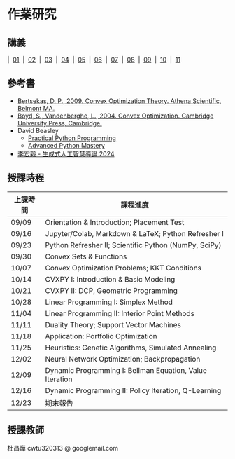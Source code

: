 # 作業研究

## 講義

| &nbsp;<a href="https://github.com/chang-ye-tu/or/blob/master/note/note01.pdf">01</a>&nbsp; | &nbsp;<a href="https://github.com/chang-ye-tu/or/blob/master/note/note02.pdf">02</a>&nbsp; | &nbsp;<a href="https://github.com/chang-ye-tu/or/blob/master/note/note03.pdf">03</a>&nbsp; | &nbsp;<a href="https://github.com/chang-ye-tu/or/blob/master/note/note04.pdf">04</a>&nbsp; | &nbsp;<a href="https://github.com/chang-ye-tu/or/blob/master/note/note05.pdf">05</a>&nbsp; | &nbsp;<a href="https://github.com/chang-ye-tu/or/blob/master/note/note06.pdf">06</a>&nbsp; | &nbsp;<a href="https://github.com/chang-ye-tu/or/blob/master/note/note07.pdf">07</a>&nbsp; | &nbsp;<a href="https://github.com/chang-ye-tu/or/blob/master/note/note08.pdf">08</a>&nbsp; | &nbsp;<a href="https://github.com/chang-ye-tu/or/blob/master/note/note09.pdf">09</a>&nbsp; | &nbsp;<a href="https://github.com/chang-ye-tu/or/blob/master/note/note10.pdf">10</a>&nbsp; | &nbsp;<a href="https://github.com/chang-ye-tu/or/blob/master/note/note11.pdf">11</a>&nbsp; 

## 參考書

- [Bertsekas, D. P., 2009. Convex Optimization Theory. Athena Scientific, Belmont MA.](https://web.mit.edu/dimitrib/www/Convex_Theory_Entire_Book.pdf)
- [Boyd, S., Vandenberghe, L., 2004. Convex Optimization. Cambridge University Press, Cambridge.](https://web.stanford.edu/~boyd/cvxbook/bv_cvxbook.pdf)
- David Beasley
  - [Practical Python Programming](https://github.com/dabeaz-course/practical-python)
  - [Advanced Python Mastery](https://github.com/dabeaz-course/python-mastery)
- [李宏毅 - 生成式人工智慧導論 2024](https://speech.ee.ntu.edu.tw/~hylee/genai/2024-spring.php)

<!--
## 其他資源

- [Raschka, S., 2024. Build a Large Language Model (From Scratch). Manning Publications, Shelter Island, NY.]
  - [GitHub code repository](https://github.com/rasbt/LLMs-from-scratch)
- [Sutton, R. S., & Barto, A. G., 2018. Reinforcement Learning: An Introduction. MIT Press.](http://incompleteideas.net/book/RLbook2020.pdf)
- [Bishop, C. M., Bishop, H., 2024. Deep Learning: Foundations and Concepts. Springer Nature, Cham.](https://link.springer.com/book/10.1007/978-3-031-45468-4)
  - [Solutions Manual and Other Resources](https://www.bishopbook.com/)
- [演算法筆記](https://web.ntnu.edu.tw/~algo/)
- [Hardt, M., Recht, B., 2022. Patterns, Predictions, and Actions: Foundations of Machine Learning. Princeton University Press, Princeton NJ.](https://mlstory.org/)
- [Vanderbei, R. J., 2020. Linear Programming: Foundations and Extensions, 5th ed. Springer Nature, Cham.](https://link.springer.com/book/10.1007/978-3-030-39415-8)
- [Kochenderfer, M. J., Wheeler, T. A., Wray, K. H., 2022. Algorithms for Decision Making. MIT Press, Cambridge, MA.](https://algorithmsbook.com/files/dm.pdf) 
- [Kochenderfer, M. J., Wheeler, T. A., 2019. Algorithms for Optimization. MIT Press, Cambridge, MA.](https://algorithmsbook.com/optimization/files/optimization.pdf)
- [Arkadi Nemirovski: Lecture Notes](https://www2.isye.gatech.edu/~nemirovs/)
- [Nesterov, Y., 2019. Lectures on Convex Optimization, 2nd ed. Springer Nature, Cham.](https://link.springer.com/book/10.1007/978-3-319-91578-4)
- [Bertsekas, D. P., 2012. Dynamic Programming and Optimal Control (2 Volumes), 4th ed. Athena Scientific.](http://www.athenasc.com/dpbook.html)
- [Güler O., 2010. Foundations of Optimization. Springer-Verlag, Berlin.](https://link.springer.com/book/10.1007/978-0-387-68407-9)
- [Matoušek, J., Gärtner, B., 2007. Understanding and Using Linear Programming. Springer-Verlag, Berlin.](https://link.springer.com/book/10.1007/978-3-540-30717-4)
- [Nocedal, J., Wright, S. J., 2006. Numerical Optimization, 2nd ed. Springer-Verlag, NY.](https://link.springer.com/book/10.1007/978-0-387-40065-5)
Watt, J., Borhani, R., Katsaggelos, A. K., 2020. Machine Learning Refined: Foundations, Algorithms, and Applications, 2nd ed. Cambridge University Press, Cambridge.  
Ruszczyński, A., 2006. Nonlinear Optimization. Princeton University Press, Princeton NJ.
-->

## 授課時程

| 上課時間        | 課程進度                                       	                  |
|-----------------|-------------------------------------------------------------------|
| 09/09           | Orientation & Introduction; Placement Test     	                  |
| 09/16           | Jupyter/Colab, Markdown & LaTeX; Python Refresher I               |
| 09/23           | Python Refresher II; Scientific Python (NumPy, SciPy)             |
| 09/30           | Convex Sets & Functions                                           |
| 10/07           | Convex Optimization Problems; KKT Conditions                      |
| 10/14           | CVXPY I: Introduction & Basic Modeling                            |
| 10/21           | CVXPY II: DCP, Geometric Programming                              |
| 10/28           | Linear Programming I: Simplex Method                              |
| 11/04           | Linear Programming II: Interior Point Methods                     |
| 11/11           | Duality Theory; Support Vector Machines                           |
| 11/18           | Application: Portfolio Optimization                               |
| 11/25           | Heuristics: Genetic Algorithms, Simulated Annealing               |
| 12/02           | Neural Network Optimization; Backpropagation                      |
| 12/09           | Dynamic Programming I: Bellman Equation, Value Iteration          |
| 12/16           | Dynamic Programming II: Policy Iteration, Q-Learning              |
| 12/23           | 期末報告                                                          |

<!--

| 上課時間 | 課程進度                                   |
|----------|--------------------------------------------|
| 09/10    | Orientation & Introduction; Placement Test |
| 09/24    | Jupyter Notebook: Markdown & LaTeX         |
| 10/01    | Scientific Python Refresher                |
| 10/08    | Optimization Fundamentals                  |	 
| 10/15    | Convex Sets & Functions                    |
| 10/22    | Convex Optimization Problems I; CVXPY I    |
| 10/29    | Convex Optimization Problems II; CVXPY II  |
| 11/05    | CVXPY III (DCP, GP); Linear Programming I  |
| 11/12    | Linear Programming II                      |
| 11/19    | Linear Programming III; Duality; SVM       |
| 11/26    | Heuristics; Neural Network                 |
| 12/03    | Application: Portfolio Optimization        |
| 12/10    | Dynamic Programming I                      |
| 12/17    | Dynamic Programming II                     |

| 上課時間 | 課程進度                                                       |
|----------|----------------------------------------------------------------|
| 09/12    | Orientation & Introduction; Placement Test                     |
| 09/19    | Jupyter Notebook: Markdown & LaTeX                             |
| 09/26    | Optimization & Python Refresher                                |
| 10/03    | Automatic Differentiation; Python; Declare exp1                |	 
| 10/17    | Convex Sets & Functions; exp1 Due                              |
| 10/24    | Convex Optimization Problems I; CVXPY I; Declare exp2          |
| 10/31    | Convex Optimization Problems II; CVXPY II; Declare exp3        |
| 11/07    | CVXPY III (DCP, GP); exp2 Due; Declare ext1                    |
| 11/14    | Duality; Portfolio Optimization; exp3 Due				     	|
| 11/21    | SVM; Neural Network; ext1 Due; Declare exp4, ext2				|
| 11/28    | Linear Programming I; exp4 Due; Declare exp5                   |
| 12/05    | Linear Programming II; ext2 Due                                |
| 12/12    | Linear Programming III (Simplex); exp5 Due; Declare exp6, exp7 |
| 12/19    | Dynamic Programming I         		           		 			|
| 12/26    | Dynamic Programming II; exp6, exp7 Due                         |

| 上課時間 | 課程進度                         |
|----------|----------------------------------|
| 09/07    | intro OR                         |
| 09/14    | kochenderfer 2, 3, 4             |
| 09/21    | kochenderfer 4, 5, 6             |
| 10/05    | nn                               | 
| 10/12    | nn                               |
| 10/19    | boyd 2, 3; cvxpy; hw1 due        |
| 10/26    | boyd 3, 4; cvxpy                 |
| 11/02    | boyd 4, 5; cvxpy; hw2 due        |
| 11/09    | kochenderfer 9; svm; cvxpy       |
| 11/16    | matousek 2; vanderbei 2          |
| 11/23    | matousek 3; vanderbei 3; hw3 due |
| 11/30    | hw4 due                          |
| 12/07    |                                  |
| 12/14    | hw5 due                          |
| 12/21    | hw6 due                          |

-->

## 授課教師

杜昌燁 cwtu320313 @ googlemail.com

